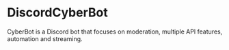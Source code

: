 # DiscordCyberBot

CyberBot is a Discord bot that focuses on moderation, multiple API features, automation and streaming.
